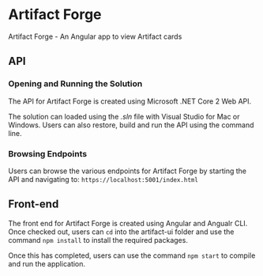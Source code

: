 # Artifact Forge
Artifact Forge - An Angular app to view Artifact cards

## API
### Opening and Running the Solution
The API for Artifact Forge is created using Microsoft .NET Core 2  Web API. 

The solution can loaded using the *.sln* file with Visual Studio for Mac or Windows. Users can also restore, build and run the API using the command line. 

### Browsing Endpoints
Users can browse the various endpoints for Artifact Forge by starting the API and navigating to: `https://localhost:5001/index.html`

## Front-end
The front end for Artifact Forge is created using Angular and Angualr CLI. Once checked out, users can `cd` into the artifact-ui folder and use the command `npm install` to install the required packages. 

Once this has completed, users can use the command `npm start` to compile and run the application. 
